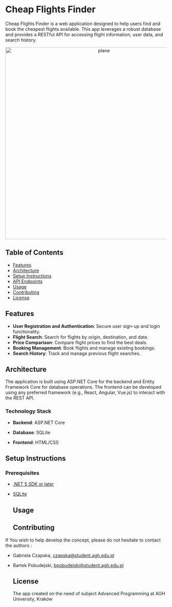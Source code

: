 

# Cheap Flights Finder

Cheap Flights Finder is a web application designed to help users find and book the cheapest flights available. This app leverages a robust database and provides a RESTful API for accessing flight information, user data, and search history.

<p align="center">
  <img src="https://i.pinimg.com/originals/cf/fb/1d/cffb1d6504ce15ce316287c86053ad54.jpg" alt="plane" style="width:600px;">
</p>

## Table of Contents

- [Features](#features)
- [Architecture](#architecture)
- [Setup Instructions](#setup-instructions)
- [API Endpoints](#api-endpoints)
- [Usage](#usage)
- [Contributing](#contributing)
- [License](#license)

## Features

- **User Registration and Authentication**: Secure user sign-up and login functionality.
- **Flight Search**: Search for flights by origin, destination, and date.
- **Price Comparison**: Compare flight prices to find the best deals.
- **Booking Management**: Book flights and manage existing bookings.
- **Search History**: Track and manage previous flight searches.

## Architecture

The application is built using ASP.NET Core for the backend and Entity Framework Core for database operations. The frontend can be developed using any preferred framework (e.g., React, Angular, Vue.js) to interact with the REST API.

### Technology Stack

- **Backend**: ASP.NET Core
  
- **Database**: SQLite
  
- **Frontend**: HTML/CSS


## Setup Instructions

### Prerequisites

- [.NET 5 SDK or later](https://dotnet.microsoft.com/download)
- [SQLite](https://www.sqlite.org/download.html)

  ## Usage

  ## Contributing

If You wish to help develop the concept, please do not hesitate to contact the authors :

- Gabriela Czapska, czapska@student.agh.edu.pl
- Bartek Pobudejski, bpobudejski@student.agh.edu.pl

  ## License

  The app created on the need of subject Advanced Programming at AGH University, Kraków
